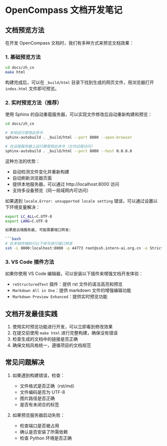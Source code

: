 # OpenCompass 文档开发笔记

## 文档预览方法

在开发 OpenCompass 文档时，我们有多种方式来预览文档效果：

### 1. 基础预览方法

```bash
cd docs/zh_cn
make html
```

构建完成后，可以在 `_build/html` 目录下找到生成的网页文件，用浏览器打开 `index.html` 文件即可预览。

### 2. 实时预览方法（推荐）

使用 Sphinx 的自动重载服务器，可以实现文件修改后自动重新构建和预览：

```bash
cd docs/zh_cn

# 本地运行使用此命令
sphinx-autobuild . _build/html --port 8000 --open-browser

# 在远程服务器上运行需使用此命令（允许远程访问）
sphinx-autobuild . _build/html --port 8000 --host 0.0.0.0
``````

这种方法的优势：
- 自动检测文件变化并重新构建
- 自动刷新浏览器页面
- 提供本地服务器，可以通过 http://localhost:8000 访问
- 支持多设备预览（同一局域网内可访问）

如果遇到 `locale.Error: unsupported locale setting` 错误，可以通过设置以下环境变量解决：

```bash
export LC_ALL=C.UTF-8
export LANG=C.UTF-8

如果是云端服务器, 可能需要端口转发:

```bash
# 在本地终端执行以下命令进行端口转发
ssh -L 8000:localhost:8000 -p 44773 root@ssh.intern-ai.org.cn -o StrictHostKeyChecking=no -o UserKnownHostsFile=/dev/null
```

### 3. VS Code 插件方法

如果你使用 VS Code 编辑器，可以安装以下插件来增强文档开发体验：
- `reStructuredText` 插件：提供 rst 文件的语法高亮和预览
- `Markdown All in One`：提供 markdown 文件的增强编辑功能
- `Markdown Preview Enhanced`：提供实时预览功能

## 文档开发最佳实践

1. 使用实时预览功能进行开发，可以立即看到修改效果
2. 在提交前使用 `make html` 进行完整构建，确保没有错误
3. 检查生成的文档中的链接是否正确
4. 确保文档风格统一，遵循项目的文档规范

## 常见问题解决

1. 如果遇到构建错误，检查：
   - 文件格式是否正确（rst/md）
   - 文件编码是否为 UTF-8
   - 图片路径是否正确
   - 是否有未闭合的标签

2. 如果预览服务器启动失败：
   - 检查端口是否被占用
   - 确认是否安装了所需依赖
   - 检查 Python 环境是否正确 
